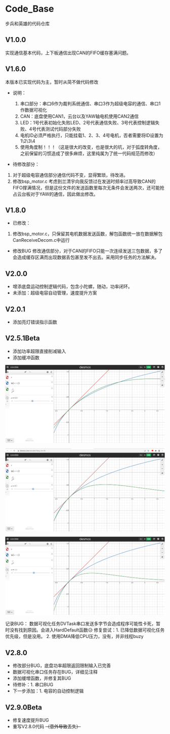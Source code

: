 <!--
 * @Author: LIXINTAO
 * @Version: 
 * @Date: 2022-03-18 19:44:28
 * @LastEditTime: 2022-03-23 00:19:13
 * @LastEditors: LIXINTAO
 * @Description: 
-->
# Code_Base
 步兵和英雄的代码仓库

## V1.0.0
实现通信基本代码，上下板通信出现CAN的FIFO缓存塞满问题。

## V1.6.0
本版本已实现代码为主，暂时从简不做代码修改

* 说明：
  1. 串口部分：串口6作为裁判系统通信、串口3作为超级电容的通信、串口1作数据可视化
  2. CAN：底盘使用CAN1，云台以及YAW轴电机使用CAN2通信
  3. LED：1号代表初始化失败LED、2号代表通信失败、3号代表控制逻辑失败、4号代表测试代码部分失败
  4. 电机ID必须严格执行，只能挂载1、2、3、4号电机，否者需要将ID设置为1\2\3\4
  5. 使用角度制！！！（这是很大的改变，也是很大的坑，对于弧度转角度，之前保留的习惯造成了很多麻烦，这里纯属为了统一代码规范而修改）

* 待修改部分：
1. 对于超级电容通信部分通信代码不变，显得繁琐，待改进。
2. 修改bsp_motor.c 考虑到兰清宇向我反馈过在发送时频率过高导致CAN的FIFO撑满情况，但是这份文件的发送函数里每次无条件会发送两次，还可能抢占云台板对于YAW的通信，因此做出修改。

## V1.8.0
* 已修改：
1. 修改bsp_motor.c，只保留其电机数据发送函数，解包函数统一放在数据解包CanReceiveDecom.c中运行
* 修改BUG
修改通信部分，对于CAN的FIFO只能一次连续发送三包数据，多了会造成缓存区满而出现数据丢包甚至发不出去。采用同步任务的方法解决。

## V2.0.0
* 增添底盘运动控制逻辑代码，包含小陀螺，随动，功率闭环。
* 未添加：超级电容自动管理，速度提升方案
  
## V2.0.1
* 添加亮灯错误指示函数
  
## V2.5.1Beta
* 添加功率超限直接削减输入
* 添加缓冲函数
  
![系数0.3](/img/缓冲函数模拟0.3.png)

![系数0.7](/img/缓冲函数模拟.png)

![系数1.1](/img/缓冲函数模拟1.1.png)

记录BUG：
数据可视化任务DVTask串口发送多字节会造成程序可能性卡死，暂时没有找到原因。会进入HardDefault函数😥
修复尝试：1. 已降低数据可视化任务优先级，但是没用。
          2. 使用DMA降低CPU压力，没有，并非线程buzy

## V2.8.0
* 修改部分BUG，底盘功率超限返回限制输入已完善
* 数据可视化串口任务存在BUG，详细见注释
* 添加缓增函数，并修复其BUG
* 待修补：1. 串口BUG
* 下一步添加：1. 电容的自动控制逻辑

## V2.9.0Beta
* 修复速度提升BUG
* 重写V2.8.0代码 ~~（意外导致丢失）~~
  
